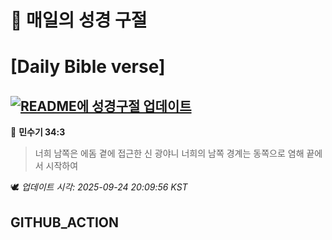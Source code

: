 # 🙏 매일의 성경 구절
# [Daily Bible verse]
## [![README에 성경구절 업데이트](https://github.com/DONGSUKA/first_test/actions/workflows/update-readme-bible.yml/badge.svg)](https://github.com/DONGSUKA/first_test/actions/workflows/update-readme-bible.yml)
<!-- START_BIBLE_VERSE -->
📖 **민수기 34:3**
> 너희 남쪽은 에돔 곁에 접근한 신 광야니 너희의 남쪽 경계는 동쪽으로 염해 끝에서 시작하여

🕊️ _업데이트 시각: 2025-09-24 20:09:56 KST_
  <!-- END_BIBLE_VERSE -->
## GITHUB_ACTION
